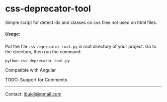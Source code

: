 # css-deprecator-tool
Simple script for detect ids and classes on css files not used on html files.

##### Usage:

Put the file `css-deprecator-tool.py` in root directory of your project.
Go to the directory, then run the command:

`python css-deprecator-tool.py`

Compatible with Angular

TODO: Support for Comments

---
Contact: ibuioli@gmail.com
